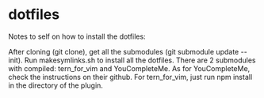 dotfiles
========

Notes to self on how to install the dotfiles:

After cloning (git clone), get all the submodules (git submodule update --init). Run makesymlinks.sh to install all the dotfiles.
There are 2 submodules with compiled: tern_for_vim and YouCompleteMe.
As for YouCompleteMe, check the instructions on their github.
For tern_for_vim, just run npm install in the directory of the plugin.
